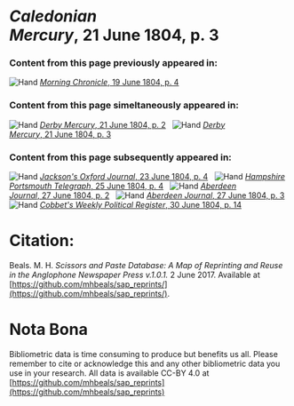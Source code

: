 # *Caledonian Mercury*, 21 June 1804, p. 3  
  
### Content from this page previously appeared in:  
![Hand](http://scissorsandpaste.net/wp-content/uploads/2017/06/smallhandpointer.png) [*Morning Chronicle*, 19 June 1804, p. 4](https://mhbeals.github.io/sap_html/Morning-Chronicle/Morning-Chronicle-19-June-1804-p-4)  
  
### Content from this page simeltaneously appeared in:  
![Hand](http://scissorsandpaste.net/wp-content/uploads/2017/06/smallhandpointer.png) [*Derby Mercury*, 21 June 1804, p. 2](https://mhbeals.github.io/sap_html/Derby-Mercury/Derby-Mercury-21-June-1804-p-2)  
![Hand](http://scissorsandpaste.net/wp-content/uploads/2017/06/smallhandpointer.png) [*Derby Mercury*, 21 June 1804, p. 3](https://mhbeals.github.io/sap_html/Derby-Mercury/Derby-Mercury-21-June-1804-p-3)  
  
### Content from this page subsequently appeared in:  
![Hand](http://scissorsandpaste.net/wp-content/uploads/2017/06/smallhandpointer.png) [*Jackson's Oxford Journal*, 23 June 1804, p. 4](https://mhbeals.github.io/sap_html/Jackson's-Oxford-Journal/Jackson's-Oxford-Journal-23-June-1804-p-4)  
![Hand](http://scissorsandpaste.net/wp-content/uploads/2017/06/smallhandpointer.png) [*Hampshire Portsmouth Telegraph*, 25 June 1804, p. 4](https://mhbeals.github.io/sap_html/Hampshire-Portsmouth-Telegraph/Hampshire-Portsmouth-Telegraph-25-June-1804-p-4)  
![Hand](http://scissorsandpaste.net/wp-content/uploads/2017/06/smallhandpointer.png) [*Aberdeen Journal*, 27 June 1804, p. 2](https://mhbeals.github.io/sap_html/Aberdeen-Journal/Aberdeen-Journal-27-June-1804-p-2)  
![Hand](http://scissorsandpaste.net/wp-content/uploads/2017/06/smallhandpointer.png) [*Aberdeen Journal*, 27 June 1804, p. 3](https://mhbeals.github.io/sap_html/Aberdeen-Journal/Aberdeen-Journal-27-June-1804-p-3)  
![Hand](http://scissorsandpaste.net/wp-content/uploads/2017/06/smallhandpointer.png) [*Cobbet's Weekly Political Register*, 30 June 1804, p. 14](https://mhbeals.github.io/sap_html/Cobbet's-Weekly-Political-Register/Cobbet's-Weekly-Political-Register-30-June-1804-p-14)  


# Citation: 

Beals. M. H. *Scissors and Paste Database: A Map of Reprinting and Reuse in the Anglophone Newspaper Press v.1.0.1.* 2 June 2017. Available at [https://github.com/mhbeals/sap_reprints/](https://github.com/mhbeals/sap_reprints/). 

# Nota Bona

Bibliometric data is time consuming to produce but benefits us all. Please remember to cite or acknowledge this and any other bibliometric data you use in your research. All data is available CC-BY 4.0 at [https://github.com/mhbeals/sap_reprints](https://github.com/mhbeals/sap_reprints)
